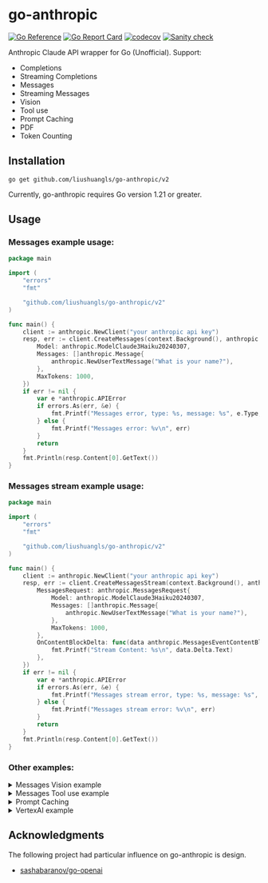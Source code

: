 # go-anthropic

[![Go Reference](https://pkg.go.dev/badge/github.com/liushuangls/go-anthropic/v2.svg)](https://pkg.go.dev/github.com/liushuangls/go-anthropic/v2)
[![Go Report Card](https://goreportcard.com/badge/github.com/liushuangls/go-anthropic/v2)](https://goreportcard.com/report/github.com/liushuangls/go-anthropic/v2)
[![codecov](https://codecov.io/gh/liushuangls/go-anthropic/graph/badge.svg?token=O6JSAOZORX)](https://codecov.io/gh/liushuangls/go-anthropic)
[![Sanity check](https://github.com/liushuangls/go-anthropic/actions/workflows/pr.yml/badge.svg)](https://github.com/liushuangls/go-anthropic/actions/workflows/pr.yml)

Anthropic Claude API wrapper for Go (Unofficial). Support:

- Completions
- Streaming Completions
- Messages
- Streaming Messages
- Vision
- Tool use
- Prompt Caching
- PDF
- Token Counting

## Installation

```
go get github.com/liushuangls/go-anthropic/v2
```

Currently, go-anthropic requires Go version 1.21 or greater.

## Usage

### Messages example usage:

```go
package main

import (
	"errors"
	"fmt"

	"github.com/liushuangls/go-anthropic/v2"
)

func main() {
	client := anthropic.NewClient("your anthropic api key")
	resp, err := client.CreateMessages(context.Background(), anthropic.MessagesRequest{
		Model: anthropic.ModelClaude3Haiku20240307,
		Messages: []anthropic.Message{
			anthropic.NewUserTextMessage("What is your name?"),
		},
		MaxTokens: 1000,
	})
	if err != nil {
		var e *anthropic.APIError
		if errors.As(err, &e) {
			fmt.Printf("Messages error, type: %s, message: %s", e.Type, e.Message)
		} else {
			fmt.Printf("Messages error: %v\n", err)
		}
		return
	}
	fmt.Println(resp.Content[0].GetText())
}
```

### Messages stream example usage:

```go
package main

import (
	"errors"
	"fmt"

	"github.com/liushuangls/go-anthropic/v2"
)

func main() {
	client := anthropic.NewClient("your anthropic api key")
	resp, err := client.CreateMessagesStream(context.Background(), anthropic.MessagesStreamRequest{
		MessagesRequest: anthropic.MessagesRequest{
			Model: anthropic.ModelClaude3Haiku20240307,
			Messages: []anthropic.Message{
				anthropic.NewUserTextMessage("What is your name?"),
			},
			MaxTokens: 1000,
		},
		OnContentBlockDelta: func(data anthropic.MessagesEventContentBlockDeltaData) {
			fmt.Printf("Stream Content: %s\n", data.Delta.Text)
		},
	})
	if err != nil {
		var e *anthropic.APIError
		if errors.As(err, &e) {
			fmt.Printf("Messages stream error, type: %s, message: %s", e.Type, e.Message)
		} else {
			fmt.Printf("Messages stream error: %v\n", err)
		}
		return
	}
	fmt.Println(resp.Content[0].GetText())
}
```

### Other examples:

<details>
<summary>Messages Vision example</summary>

```go
package main

import (
	"errors"
	"fmt"

	"github.com/liushuangls/go-anthropic/v2"
)

func main() {
	client := anthropic.NewClient("your anthropic api key")

	imagePath := "xxx"
	imageMediaType := "image/jpeg"
	imageFile, err := os.Open(imagePath)
	if err != nil {
		panic(err)
	}
	imageData, err := io.ReadAll(imageFile)
	if err != nil {
		panic(err)
	}

	resp, err := client.CreateMessages(context.Background(), anthropic.MessagesRequest{
		Model: anthropic.ModelClaude3Opus20240229,
		Messages: []anthropic.Message{
			{
				Role: anthropic.RoleUser,
				Content: []anthropic.MessageContent{
					anthropic.NewImageMessageContent(
						anthropic.NewMessageContentSource(
							anthropic.MessagesContentSourceTypeBase64,
							imageMediaType,
							imageData,
						),
					),
					anthropic.NewTextMessageContent("Describe this image."),
				},
			},
		},
		MaxTokens: 1000,
	})
	if err != nil {
		var e *anthropic.APIError
		if errors.As(err, &e) {
			fmt.Printf("Messages error, type: %s, message: %s", e.Type, e.Message)
		} else {
			fmt.Printf("Messages error: %v\n", err)
		}
		return
	}
	fmt.Println(*resp.Content[0].Text)
}
```
</details>

<details>

<summary>Messages Tool use example</summary>

```go
package main

import (
	"context"
	"fmt"

	"github.com/liushuangls/go-anthropic/v2"
	"github.com/liushuangls/go-anthropic/v2/jsonschema"
)

func main() {
	client := anthropic.NewClient(
		"your anthropic api key",
	)

	request := anthropic.MessagesRequest{
		Model: anthropic.ModelClaude3Haiku20240307,
		Messages: []anthropic.Message{
			anthropic.NewUserTextMessage("What is the weather like in San Francisco?"),
		},
		MaxTokens: 1000,
		Tools: []anthropic.ToolDefinition{
			{
				Name:        "get_weather",
				Description: "Get the current weather in a given location",
				InputSchema: jsonschema.Definition{
					Type: jsonschema.Object,
					Properties: map[string]jsonschema.Definition{
						"location": {
							Type:        jsonschema.String,
							Description: "The city and state, e.g. San Francisco, CA",
						},
						"unit": {
							Type:        jsonschema.String,
							Enum:        []string{"celsius", "fahrenheit"},
							Description: "The unit of temperature, either 'celsius' or 'fahrenheit'",
						},
					},
					Required: []string{"location"},
				},
			},
		},
	}

	resp, err := client.CreateMessages(context.Background(), request)
	if err != nil {
		panic(err)
	}

	request.Messages = append(request.Messages, anthropic.Message{
		Role:    anthropic.RoleAssistant,
		Content: resp.Content,
	})

	var toolUse *anthropic.MessageContentToolUse

	for _, c := range resp.Content {
		if c.Type == anthropic.MessagesContentTypeToolUse {
			toolUse = c.MessageContentToolUse
		}
	}

	if toolUse == nil {
		panic("tool use not found")
	}

	request.Messages = append(request.Messages, anthropic.NewToolResultsMessage(toolUse.ID, "65 degrees", false))

	resp, err = client.CreateMessages(context.Background(), request)
	if err != nil {
		panic(err)
	}
	fmt.Printf("Response: %+v\n", resp)
}
```

</details>

<details>
<summary>Prompt Caching</summary>

doc: https://docs.anthropic.com/en/docs/build-with-claude/prompt-caching

```go
package main

import (
	"context"
	"errors"
	"fmt"

	"github.com/liushuangls/go-anthropic/v2"
)

func main() {
	client := anthropic.NewClient(
		"your anthropic api key",
		anthropic.WithBetaVersion(anthropic.BetaPromptCaching20240731),
	)

	resp, err := client.CreateMessages(
		context.Background(),
		anthropic.MessagesRequest{
			Model: anthropic.ModelClaude3Haiku20240307,
			MultiSystem: []anthropic.MessageSystemPart{
				{
					Type: "text",
					Text: "You are an AI assistant tasked with analyzing literary works. Your goal is to provide insightful commentary on themes, characters, and writing style.",
				},
				{
					Type: "text",
					Text: "<the entire contents of Pride and Prejudice>",
					CacheControl: &anthropic.MessageCacheControl{
						Type: anthropic.CacheControlTypeEphemeral,
					},
				},
			},
			Messages: []anthropic.Message{
				anthropic.NewUserTextMessage("Analyze the major themes in Pride and Prejudice.")
			},
			MaxTokens: 1000,
	})
	if err != nil {
		var e *anthropic.APIError
		if errors.As(err, &e) {
			fmt.Printf("Messages error, type: %s, message: %s", e.Type, e.Message)
		} else {
			fmt.Printf("Messages error: %v\n", err)
		}
		return
	}
	fmt.Printf("Usage: %+v\n", resp.Usage)
	fmt.Println(resp.Content[0].GetText())
}
```

</details>

<details>
<summary>VertexAI example</summary>


If you are using a Google Credentials file, you can use the following code to create a client:

```go

package main

import (
	"context"
	"errors"
	"fmt"
	"os"

	"github.com/liushuangls/go-anthropic/v2"
	"golang.org/x/oauth2/google"
)

func main() {
	credBytes, err := os.ReadFile("<path to your credentials file>")
	if err != nil {
		fmt.Println("Error reading file")
		return
	}

	ts, err := google.JWTAccessTokenSourceWithScope(credBytes, "https://www.googleapis.com/auth/cloud-platform", "https://www.googleapis.com/auth/cloud-platform.read-only")
	if err != nil {
		fmt.Println("Error creating token source")
		return
	}

	// use JWTAccessTokenSourceWithScope
	token, err := ts.Token()
	if err != nil {
		fmt.Println("Error getting token")
		return
	}

	fmt.Println(token.AccessToken)

	client := anthropic.NewClient(token.AccessToken, anthropic.WithVertexAI("<YOUR PROJECTID>", "<YOUR LOCATION>"))
	
	resp, err := client.CreateMessagesStream(context.Background(), anthropic.MessagesStreamRequest{
		MessagesRequest: anthropic.MessagesRequest{
			Model: anthropic.ModelClaude3Haiku20240307,
			Messages: []anthropic.Message{
				anthropic.NewUserTextMessage("What is your name?"),
			},
			MaxTokens: 1000,
		},
		OnContentBlockDelta: func(data anthropic.MessagesEventContentBlockDeltaData) {
			fmt.Printf("Stream Content: %s\n", *data.Delta.Text)
		},
	})
	if err != nil {
		var e *anthropic.APIError
		if errors.As(err, &e) {
			fmt.Printf("Messages stream error, type: %s, message: %s", e.Type, e.Message)
		} else {
			fmt.Printf("Messages stream error: %v\n", err)
		}
		return
	}
	fmt.Println(*resp.Content[0].Text)
}

```
</details>

## Acknowledgments
The following project had particular influence on go-anthropic is design.

- [sashabaranov/go-openai](https://github.com/sashabaranov/go-openai)
